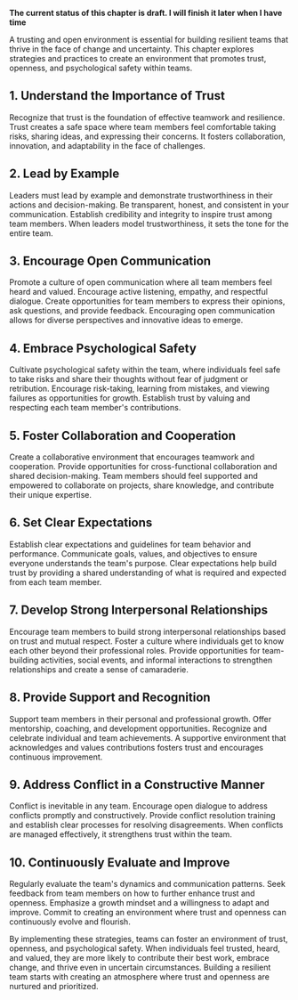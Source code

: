 **The current status of this chapter is draft. I will finish it later when I have time**

A trusting and open environment is essential for building resilient teams that thrive in the face of change and uncertainty. This chapter explores strategies and practices to create an environment that promotes trust, openness, and psychological safety within teams.

**1. Understand the Importance of Trust**
-----------------------------------------

Recognize that trust is the foundation of effective teamwork and resilience. Trust creates a safe space where team members feel comfortable taking risks, sharing ideas, and expressing their concerns. It fosters collaboration, innovation, and adaptability in the face of challenges.

**2. Lead by Example**
----------------------

Leaders must lead by example and demonstrate trustworthiness in their actions and decision-making. Be transparent, honest, and consistent in your communication. Establish credibility and integrity to inspire trust among team members. When leaders model trustworthiness, it sets the tone for the entire team.

**3. Encourage Open Communication**
-----------------------------------

Promote a culture of open communication where all team members feel heard and valued. Encourage active listening, empathy, and respectful dialogue. Create opportunities for team members to express their opinions, ask questions, and provide feedback. Encouraging open communication allows for diverse perspectives and innovative ideas to emerge.

**4. Embrace Psychological Safety**
-----------------------------------

Cultivate psychological safety within the team, where individuals feel safe to take risks and share their thoughts without fear of judgment or retribution. Encourage risk-taking, learning from mistakes, and viewing failures as opportunities for growth. Establish trust by valuing and respecting each team member's contributions.

**5. Foster Collaboration and Cooperation**
-------------------------------------------

Create a collaborative environment that encourages teamwork and cooperation. Provide opportunities for cross-functional collaboration and shared decision-making. Team members should feel supported and empowered to collaborate on projects, share knowledge, and contribute their unique expertise.

**6. Set Clear Expectations**
-----------------------------

Establish clear expectations and guidelines for team behavior and performance. Communicate goals, values, and objectives to ensure everyone understands the team's purpose. Clear expectations help build trust by providing a shared understanding of what is required and expected from each team member.

**7. Develop Strong Interpersonal Relationships**
-------------------------------------------------

Encourage team members to build strong interpersonal relationships based on trust and mutual respect. Foster a culture where individuals get to know each other beyond their professional roles. Provide opportunities for team-building activities, social events, and informal interactions to strengthen relationships and create a sense of camaraderie.

**8. Provide Support and Recognition**
--------------------------------------

Support team members in their personal and professional growth. Offer mentorship, coaching, and development opportunities. Recognize and celebrate individual and team achievements. A supportive environment that acknowledges and values contributions fosters trust and encourages continuous improvement.

**9. Address Conflict in a Constructive Manner**
------------------------------------------------

Conflict is inevitable in any team. Encourage open dialogue to address conflicts promptly and constructively. Provide conflict resolution training and establish clear processes for resolving disagreements. When conflicts are managed effectively, it strengthens trust within the team.

**10. Continuously Evaluate and Improve**
-----------------------------------------

Regularly evaluate the team's dynamics and communication patterns. Seek feedback from team members on how to further enhance trust and openness. Emphasize a growth mindset and a willingness to adapt and improve. Commit to creating an environment where trust and openness can continuously evolve and flourish.

By implementing these strategies, teams can foster an environment of trust, openness, and psychological safety. When individuals feel trusted, heard, and valued, they are more likely to contribute their best work, embrace change, and thrive even in uncertain circumstances. Building a resilient team starts with creating an atmosphere where trust and openness are nurtured and prioritized.
